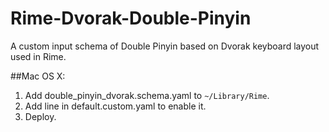 Rime-Dvorak-Double-Pinyin
=========================

A custom input schema of Double Pinyin based on Dvorak keyboard layout used in Rime.

##Mac OS X:
1. Add double_pinyin_dvorak.schema.yaml to `~/Library/Rime`.
2. Add line in default.custom.yaml to enable it.
3. Deploy.

